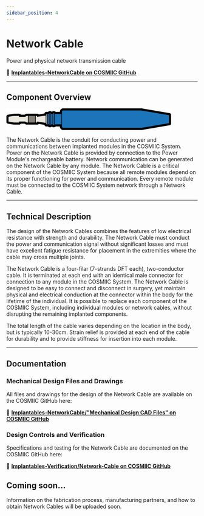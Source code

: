 ```yaml
---
sidebar_position: 4
---
```


# Network Cable

Power and physical network transmission cable

:link: **[Implantables-NetworkCable on COSMIIC GitHub](https://github.com/COSMIIC-Inc/Implantables-NetworkCable)**

---

## Component Overview
 
![image](./img/blue-connector-resized.png)

The Network Cable is the conduit for conducting power and communications between implanted modules in the COSMIIC System. Power on the Network Cable is provided by connection to the Power Module's rechargeable battery. Network communication can be generated on the  Network Cable by any module. The Network Cable is a critical component of the COSMIIC System because all remote modules depend on its proper functioning for power and communication. Every remote module must be connected to the COSMIIC System network through a Network Cable.

---

## Technical Description
The design of the Network Cables combines the features of low electrical resistance with strength and durability. The Network Cable must conduct the power and communication signal without significant losses and must have excellent fatigue resistance for placement in the extremities where the cable may cross multiple joints.

The Network Cable is a four-filar (7-strands DFT each), two-conductor cable. It is terminated at each end with an identical male connector for connection to any module in the COSMIIC System. The Network Cable is designed to be easy to connect and disconnect in surgery, yet maintain physical and electrical conduction at the connector within the body for the lifetime of the individual. It is possible to replace each component of the COSMIIC System, including individual modules or network cables, without disrupting the remaining implanted components.  

The total length of the cable varies depending on the location in the body, but is typically 10-30cm. Strain relief is provided at each end of the cable for durability and to provide stiffness for insertion into each module.

---

## Documentation 

### Mechanical Design Files and Drawings
All files and drawings for the design of the Network Cable are available on the COSMIIC GitHub here:

:link: **[Implantables-NetworkCable/"Mechanical Design CAD Files" on COSMIIC GitHub](https://github.com/COSMIIC-Inc/Implantables-NetworkCable/tree/main/Mechanical%20Design%20CAD%20Files)**

### Design Controls and Verification
Specifications and testing for the Network Cable are documented on the COSMIIC GitHub here:

:link: **[Implantables-Verification/Network-Cable on COSMIIC GitHub](https://github.com/COSMIIC-Inc/Implantables-Verification/tree/main/NetworkCable)**

## Coming soon...
Information on the fabrication process, manufacturing partners, and how to obtain Network Cables will be uploaded soon.
